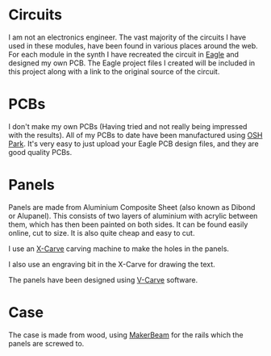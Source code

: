 # Circuits
I am not an electronics engineer. 
The vast majority of the circuits I have used in these modules, have been found in various places around the web. 
For each module in the synth I have recreated the circuit in [Eagle](https://www.autodesk.co.uk/products/eagle/free-download) and designed my own PCB.
The Eagle project files I created will be included in this project along with a link to the original source of the circuit.

# PCBs
I don't make my own PCBs (Having tried and not really being impressed with the results). 
All of my PCBs to date have been manufactured using [OSH Park](https://oshpark.com/). 
It's very easy to just upload your Eagle PCB design files, and they are good quality PCBs.

# Panels
Panels are made from Aluminium Composite Sheet (also known as Dibond or Alupanel). 
This consists of two layers of aluminium with acrylic between them, which has then been painted on both sides.
It can be found easily online, cut to size. It is also quite cheap and easy to cut.

I use an [X-Carve](https://www.inventables.com/technologies/x-carve) carving machine to make the holes in the panels.

I also use an engraving bit in the X-Carve for drawing the text.

The panels have been designed using [V-Carve](https://www.vectric.com/products/vcarve.htm) software.

# Case

The case is made from wood, using [MakerBeam](https://www.makerbeam.com/) for the rails which the panels are screwed to.
